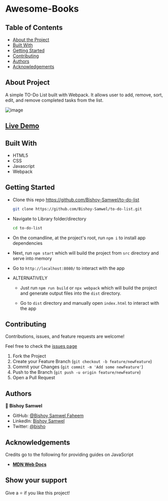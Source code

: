 # Awesome-Books

## Table of Contents

* [About the Project](#about-the-project)
* [Built With](#built-with)
* [Getting Started](#getting-started)
* [Contributing](#contributing)
* [Authors](#authors)
* [Acknowledgements](#acknowledgements)

## About Project

A simple TO-Do List built with Webpack. It allows user to add, remove, sort, edit, and remove completed tasks from the list.

![image](https://user-images.githubusercontent.com/29541335/126761565-bc215b40-7b9a-4a87-8001-335b3a3f3795.png)



## [Live Demo](https://bishoy-to-do.netlify.app/)

## Built With

* HTML5
* CSS
* Javascript
* Webpack

## Getting Started

* Clone this repo <https://github.com/Bishoy-Samwel/to-do-list>

    ```bash
    git clone https://github.com/Bishoy-Samwel/to-do-list.git
    ```

* Navigate to Library folder/directory

    ```bash
    cd to-do-list
    ```

* On the comandline, at the project's root, run ```npm i``` to install app dependencies

* Next, run ```npm start``` which will build the project from ```src``` directory and serve into memory

* Go to ```http://localhost:8080/``` to interact with the app

* ALTERNATIVELY

  * Just run ```npm run build``` or ```npx webpack``` which will build the project and generate output files into the ```dist``` directory.

  * Go to ```dist``` directory and manually open ```index.html``` to interact with the app

## Contributing

Contributions, issues, and feature requests are welcome!

Feel free to check the [issues page](https://github.com/Bishoy-Samwel/to-do-list/issues)
  1. Fork the Project
  2. Create your Feature Branch (`git checkout -b feature/newFeature`)
  3. Commit your Changes (`git commit -m 'Add some newFeature'`)
  4. Push to the Branch (`git push -u origin feature/newFeature`)
  5. Open a Pull Request


## Authors

👤 **Bishoy Samwel**

- GitHub: [@Bishoy Samwel Faheem](https://github.com/Bishoy-Samwel)
- LinkedIn: [Bishoy Samwel](https://www.linkedin.com/in/bishoy-samwuel-ss/)
- Twitter: [@bisho](https://twitter.com/BishoFaheem15)


## Acknowledgements

Credits go to the following for providing guides on JavaScript

* [**MDN Web Docs**](https://developer.mozilla.org/en-US/docs/Learn/JavaScript/Objects)


## Show your support

Give a ⭐️ if you like this project!
